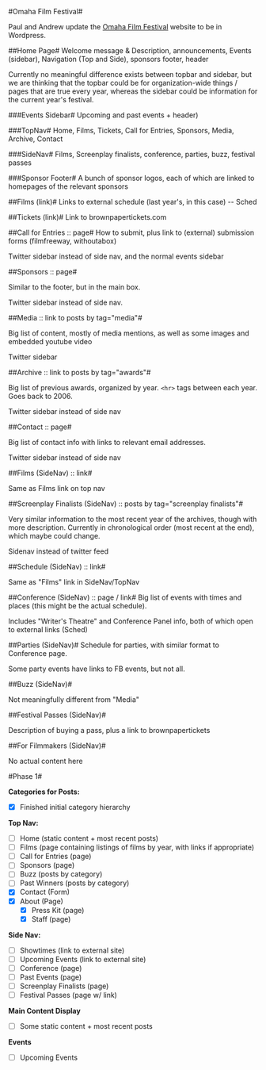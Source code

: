 #Omaha Film Festival#

Paul and Andrew update the [Omaha Film Festival](http://www.omahafilmfestival.org/) website to be in Wordpress.

##Home Page#
Welcome message & Description, announcements, Events (sidebar), Navigation (Top and Side), sponsors footer, header

Currently no meaningful difference exists between topbar and sidebar, but we are thinking that the topbar could be for organization-wide things / pages that are true every year, whereas the sidebar could be information for the current year's festival.

###Events Sidebar#
Upcoming and past events + header)

###TopNav#
Home, Films, Tickets, Call for Entries, Sponsors, Media, Archive, Contact

###SideNav#
Films, Screenplay finalists, conference, parties, buzz, festival passes

###Sponsor Footer#
A bunch of sponsor logos, each of which are linked to homepages of the relevant sponsors

##Films (link)#
Links to external schedule (last year's, in this case) -- Sched

##Tickets (link)#
Link to brownpapertickets.com

##Call for Entries :: page#
How to submit, plus link to (external) submission forms (filmfreeway, withoutabox)

Twitter sidebar instead of side nav, and the normal events sidebar

##Sponsors :: page#

Similar to the footer, but in the main box.

Twitter sidebar instead of side nav.

##Media :: link to posts by tag="media"#

Big list of content, mostly of media mentions, as well as some images and embedded youtube video

Twitter sidebar

##Archive :: link to posts by tag="awards"#

Big list of previous awards, organized by year. `<hr>` tags between each year. Goes back to 2006. 

Twitter sidebar instead of side nav

##Contact :: page#

Big list of contact info with links to relevant email addresses.

Twitter sidebar instead of side nav

##Films (SideNav) :: link#

Same as Films link on top nav

##Screenplay Finalists (SideNav) :: posts by tag="screenplay finalists"#

Very similar information to the most recent year of the archives, though with more description. Currently in chronological order (most recent at the end), which maybe could change.

Sidenav instead of twitter feed

##Schedule (SideNav) :: link#

Same as "Films" link in SideNav/TopNav

##Conference (SideNav) :: page / link#
Big list of events with times and places (this might be the actual schedule).

Includes "Writer's Theatre" and Conference Panel info, both of which open to external links (Sched)

##Parties (SideNav)#
Schedule for parties, with similar format to Conference page.

Some party events have links to FB events, but not all.

##Buzz (SideNav)#

Not meaningfully different from "Media"

##Festival Passes (SideNav)#

Description of buying a pass, plus a link to brownpapertickets

##For Filmmakers (SideNav)#

No actual content here

#Phase 1#

**Categories for Posts:**

+ [x] Finished initial category hierarchy

**Top Nav:**

+ [ ] Home (static content + most recent posts)
+ [ ] Films (page containing listings of films by year, with links if appropriate)
+ [ ] Call for Entries (page)
+ [ ] Sponsors (page)
+ [ ] Buzz (posts by category)
+ [ ] Past Winners (posts by category)
+ [x] Contact (Form)
+ [x] About (Page)
    + [x] Press Kit (page)
    + [x] Staff (page)

**Side Nav:**

+ [ ] Showtimes (link to external site)
+ [ ] Upcoming Events (link to external site)
+ [ ] Conference (page)
+ [ ] Past Events (page)
+ [ ] Screenplay Finalists (page)
+ [ ] Festival Passes (page w/ link)

**Main Content Display**

+ [ ] Some static content + most recent posts

**Events**

+ [ ] Upcoming Events
